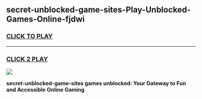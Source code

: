 
## secret-unblocked-game-sites-Play-Unblocked-Games-Online-fjdwi
<h3>
<a href="https://premium76.site?title=secret-unblocked-game-sites&ref=24A">CLICK TO PLAY</a></h3>
<hr>

<h3>
<a href="https://premium76.site?title=secret-unblocked-game-sites&ref=24A">CLICK 2 PLAY</a>
  
</h3>

<a href="https://premium76.site?title=secret-unblocked-game-sites&ref=24A"><img src="https://clearcache.store/games.png"></a>


**secret-unblocked-game-sites games unblocked: Your Gateway to Fun and Accessible Online Gaming**
